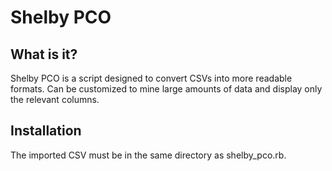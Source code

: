   # Shelby PCO

  ## What is it?

  Shelby PCO is a script designed to convert CSVs into more readable formats. Can be
  customized to mine large amounts of data and display only the relevant columns.

  ## Installation

  The imported CSV must be in the same directory as shelby_pco.rb.
